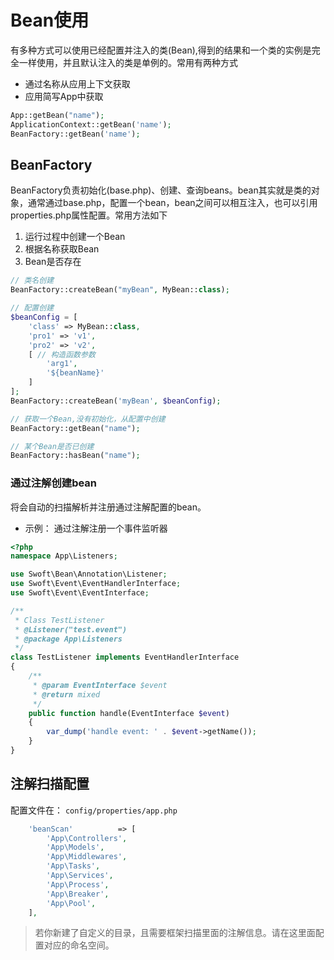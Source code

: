 # Bean使用

有多种方式可以使用已经配置并注入的类\(Bean\),得到的结果和一个类的实例是完全一样使用，并且默认注入的类是单例的。常用有两种方式

* 通过名称从应用上下文获取
* 应用简写App中获取

```php
App::getBean("name");
ApplicationContext::getBean('name');
BeanFactory::getBean('name');
```

## BeanFactory

BeanFactory负责初始化\(base.php\)、创建、查询beans。bean其实就是类的对象，通常通过base.php，配置一个bean，bean之间可以相互注入，也可以引用properties.php属性配置。常用方法如下

1. 运行过程中创建一个Bean
2. 根据名称获取Bean
3. Bean是否存在

```php
// 类名创建
BeanFactory::createBean("myBean", MyBean::class);

// 配置创建
$beanConfig = [
    'class' => MyBean::class,
    'pro1' => 'v1',
    'pro2' => 'v2',
    [ // 构造函数参数
        'arg1',
        '${beanName}'
    ]
];
BeanFactory::createBean('myBean', $beanConfig);

// 获取一个Bean,没有初始化，从配置中创建
BeanFactory::getBean("name");

// 某个Bean是否已创建
BeanFactory::hasBean("name");
```

### 通过注解创建bean

将会自动的扫描解析并注册通过注解配置的bean。

- 示例： 通过注解注册一个事件监听器

```php
<?php
namespace App\Listeners;

use Swoft\Bean\Annotation\Listener;
use Swoft\Event\EventHandlerInterface;
use Swoft\Event\EventInterface;

/**
 * Class TestListener
 * @Listener("test.event")
 * @package App\Listeners
 */
class TestListener implements EventHandlerInterface
{
    /**
     * @param EventInterface $event
     * @return mixed
     */
    public function handle(EventInterface $event)
    {
        var_dump('handle event: ' . $event->getName());
    }
}

```

## 注解扫描配置

配置文件在： `config/properties/app.php`

```php
    'beanScan'          => [
        'App\Controllers',
        'App\Models',
        'App\Middlewares',
        'App\Tasks',
        'App\Services',
        'App\Process',
        'App\Breaker',
        'App\Pool',
    ],
```

> 若你新建了自定义的目录，且需要框架扫描里面的注解信息。请在这里面配置对应的命名空间。
